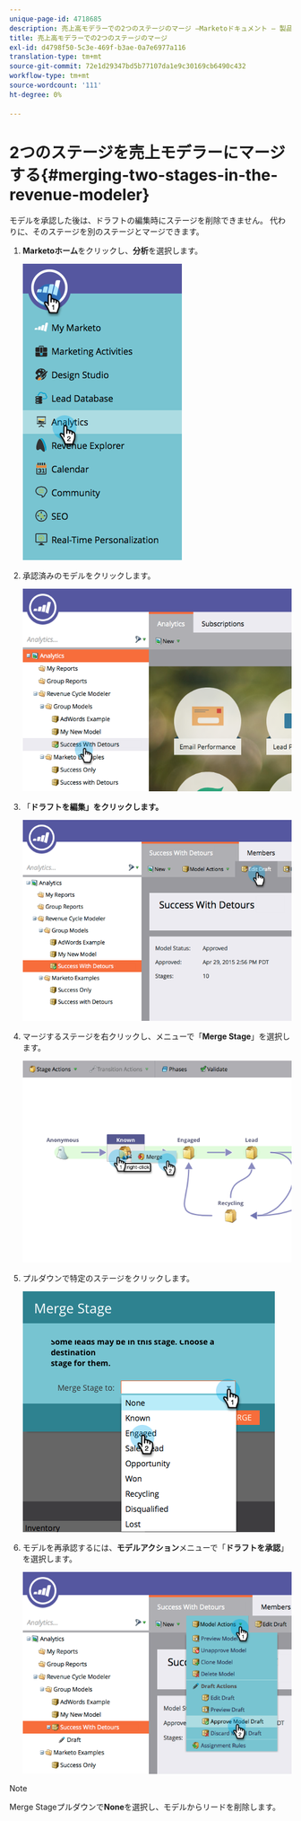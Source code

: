 ```yaml
---
unique-page-id: 4718685
description: 売上高モデラーでの2つのステージのマージ —Marketoドキュメント — 製品ドキュメント
title: 売上高モデラーでの2つのステージのマージ
exl-id: d4798f50-5c3e-469f-b3ae-0a7e6977a116
translation-type: tm+mt
source-git-commit: 72e1d29347bd5b77107da1e9c30169cb6490c432
workflow-type: tm+mt
source-wordcount: '111'
ht-degree: 0%

---
```


# 2つのステージを売上モデラーにマージする{#merging-two-stages-in-the-revenue-modeler}

モデルを承認した後は、ドラフトの編集時にステージを削除できません。 代わりに、そのステージを別のステージとマージできます。

1. **Marketoホーム**&#x200B;をクリックし、**分析**&#x200B;を選択します。

   ![](assets/image2015-4-29-14-3a59-3a9.png)

1. 承認済みのモデルをクリックします。

   ![](assets/image2015-4-29-15-3a3-3a15.png)

1. 「**ドラフトを編集」をクリックします。**

   ![](assets/image2015-4-29-15-3a7-3a3.png)

1. マージするステージを右クリックし、メニューで「**Merge Stage**」を選択します。

   ![](assets/image2015-4-29-15-3a10-3a6.png)

1. プルダウンで特定のステージをクリックします。

   ![](assets/image2015-4-29-15-3a52-3a5.png)

1. モデルを再承認するには、**モデルアクション**&#x200B;メニューで「**ドラフトを承認**」を選択します。

   ![](assets/image2015-4-29-16-3a5-3a53.png)

>[!NOTE]
>
>Merge Stageプルダウンで&#x200B;**None**&#x200B;を選択し、モデルからリードを削除します。
